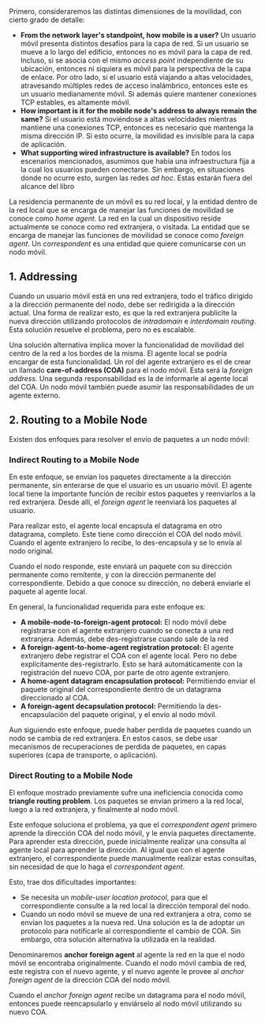 Primero, consideraremos las distintas dimensiones de la movilidad, con cierto grado de detalle:

- **From the network layer's standpoint, how mobile is a user?** Un usuario móvil presenta distintos desafíos para la capa de red. Si un usuario se mueve a lo largo del edificio, entonces no es móvil para la capa de red. Incluso, si se asocia con el mismo *access point* independiente de su ubicación, entonces ni siquiera es móvil para la perspectiva de la capa de enlace. Por otro lado, si el usuario está viajando a altas velocidades, atravesando múltiples redes de acceso inalámbrico, entonces este es un usuario medianamente móvil. Si además quiere mantener conexiones TCP estables, es altamente móvil.
- **How important is it for the mobile node's address to always remain the same?** Si el usuario está moviéndose a altas velocidades mientras mantiene una conexiones TCP, entonces es necesario que mantenga la misma dirección IP. Si esto ocurre, la movilidad es invisible para la capa de aplicación.
- **What supporting wired infrastructure is available?** En todos los escenarios mencionados, asumimos que había una infraestructura fija a la cual los usuarios pueden conectarse. Sin embargo, en situaciones donde no ocurre esto, surgen las redes *ad hoc*. Estas estarán fuera del alcance del libro

La residencia permanente de un móvil es su red local, y la entidad dentro de la red local que se encarga de manejar las funciones de movilidad se conoce como *home agent*. La red en la cual un dispositivo reside actualmente se conoce como red extranjera, o visitada. La entidad que se encarga de manejar las funciones de movilidad se conoce como *foreign agent*. Un *correspondent* es una entidad que quiere comunicarse con un nodo móvil.

## 1. Addressing

Cuando un usuario móvil está en una red extranjera, todo el tráfico dirigido a la dirección permanente del nodo, debe ser redirigida a la dirección actual. Una forma de realizar esto, es que la red extranjera publicite la nueva dirección utilizando protocolos de *intradomain* e *interdomain routing*. Esta solución resuelve el problema, pero no es escalable.

Una solución alternativa implica mover la funcionalidad de movilidad del centro de la red a los bordes de la misma. El agente local se podría encargar de esta funcionalidad. Un rol del agente extranjero es el de crear un llamado **care-of-address (COA)** para el nodo móvil. Esta será la *foreign address*. Una segunda responsabilidad es la de informarle al agente local del COA. Un nodo móvil también puede asumir las responsabilidades de un agente externo.

## 2. Routing to a Mobile Node

Existen dos enfoques para resolver el envío de paquetes a un nodo móvil:

### Indirect Routing to a Mobile Node

En este enfoque, se envían los paquetes directamente a la dirección permanente, sin enterarse de que el usuario es un usuario móvil. El agente local tiene la importante función de recibir estos paquetes y reenviarlos a la red extranjera. Desde allí, el *foreign agent* le reenviará los paquetes al usuario.

Para realizar esto, el agente local encapsula el datagrama en otro datagrama, completo. Este tiene como dirección el COA del nodo móvil. Cuando el agente extranjero lo recibe, lo des-encapsula y se lo envía al nodo original.

Cuando el nodo responde, este enviará un paquete con su dirección permanente como remitente, y con la dirección permanente del correspondiente. Debido a que conoce su dirección, no deberá enviarle el paquete al agente local.

En general, la funcionalidad requerida para este enfoque es:

- **A mobile-node-to-foreign-agent protocol:** El nodo móvil debe registrarse con el agente extranjero cuando se conecta a una red extranjera. Además, debe des-registrarse cuando sale de la red
- **A foreign-agent-to-home-agent registration protocol:** El agente extranjero debe registrar el COA con el agente local. Pero no debe explícitamente des-registrarlo. Esto se hará automáticamente con la registración del nuevo COA, por parte de otro agente extranjero.
- **A home-agent datagram encapsulation protocol:** Permitiendo enviar el paquete original del correspondiente dentro de un datagrama direccionado al COA.
- **A foreign-agent decapsulation protocol:** Permitiendo la des-encapsulación del paquete original, y el envío al nodo móvil.

Aun siguiendo este enfoque, puede haber perdida de paquetes cuando un nodo se cambia de red extranjera. En estos casos, se debe usar mecanismos de recuperaciones de perdida de paquetes, en capas superiores (capa de transporte, o aplicación).

### Direct Routing to a Mobile Node

El enfoque mostrado previamente sufre una ineficiencia conocida como **triangle routing problem**. Los paquetes se envían primero a la red local, luego a la red extranjera, y finalmente al nodo móvil.

Este enfoque soluciona el problema, ya que el *correspondent agent* primero aprende la dirección COA del nodo móvil, y le envía paquetes directamente. Para aprender esta dirección, puede inicialmente realizar una consulta al agente local para aprender la dirección. Al igual que con el agente extranjero, el correspondiente puede manualmente realizar estas consultas, sin necesidad de que lo haga el *correspondent agent*.

Esto, trae dos dificultades importantes:

- Se necesita un *mobile-user location protocol*, para que el correspondiente consulte a la red local la dirección temporal del nodo.
- Cuando un nodo móvil se mueve de una red extranjera a otra, como se envían los paquetes a la nueva red. Una solución es la de adoptar un protocolo para notificarle al correspondiente el cambio de COA. Sin embargo, otra solución alternativa la utilizada en la realidad.

Denominaremos **anchor foreign agent** al agente la red en la que el nodo móvil se encontraba originalmente. Cuando el nodo móvil cambia de red, este registra con el nuevo agente, y el nuevo agente le provee al *anchor foreign agent* de la dirección COA del nodo móvil.

Cuando el *anchor foreign agent* recibe un datagrama para el nodo móvil, entonces puede reencapsularlo y enviárselo al nodo móvil utilizando su nuevo COA.
